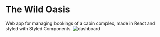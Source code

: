 # The Wild Oasis

Web app for managing bookings of a cabin complex, made in React and styled with Styled Components.
![dashboard](https://github.com/user-attachments/assets/571723ac-aaf1-4704-be83-871e8bcf6532)
